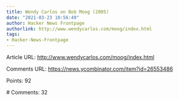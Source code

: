 ```yaml
---
title: Wendy Carlos on Bob Moog (2005)
date: "2021-03-23 10:56:49"
author: Hacker News Frontpage
authorlink: http://www.wendycarlos.com/moog/index.html
tags:
- Hacker-News-Frontpage
---
```


<p>Article URL: <a href="http://www.wendycarlos.com/moog/index.html">http://www.wendycarlos.com/moog/index.html</a></p>
<p>Comments URL: <a href="https://news.ycombinator.com/item?id=26553486">https://news.ycombinator.com/item?id=26553486</a></p>
<p>Points: 92</p>
<p># Comments: 32</p>
